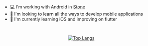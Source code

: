 - :computer: I'm working with Android in [Stone](https://github.com/stone-payments)
- 🔭 I'm looking to learn all the ways to develop mobile applications
- 🌱 I'm currently learning iOS and improving on flutter

<br><div align='center'>

[![Top Langs](https://github-readme-stats.vercel.app/api/top-langs/?username=pteroto&layout=compact)](https://github.com/Pteroto?tab=repositories)

